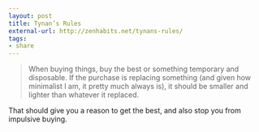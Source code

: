 ```yaml
---
layout: post
title: Tynan’s Rules
external-url: http://zenhabits.net/tynans-rules/
tags:
- share
---
```

> When buying things, buy the best or something temporary and disposable. If the purchase is replacing something (and given how minimalist I am, it pretty much always is), it should be smaller and lighter than whatever it replaced.</p>

That should give you a reason to get the best, and also stop you from impulsive buying.
